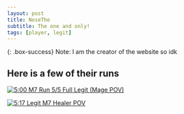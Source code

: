 ```yaml
---
layout: post
title: NoseThe
subtitle: The one and only!
tags: [player, legit]
---
```


{: .box-success}
Note: I am the creator of the website so idk

## Here is a few of their runs

[![5:00 M7 Run 5/5 Full Legit (Mage POV)](http://img.youtube.com/vi/5tdw0rdFx5A/0.jpg)](http://www.youtube.com/watch?v=5tdw0rdFx5A)


[![5:17 Legit M7 Healer POV](http://img.youtube.com/vi/3CDhk9ML-Mk/0.jpg)](http://www.youtube.com/watch?v=3CDhk9ML-Mk)
